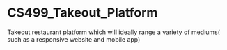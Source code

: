 # CS499_Takeout_Platform
Takeout restaurant platform which will ideally range a variety of mediums( such as a responsive website and mobile app)
